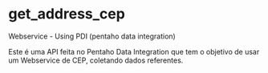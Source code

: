 # get_address_cep
Webservice - Using PDI (pentaho data integration) 

Este é uma API feita no Pentaho Data Integration que tem o objetivo de usar um Webservice de CEP, coletando dados referentes.
